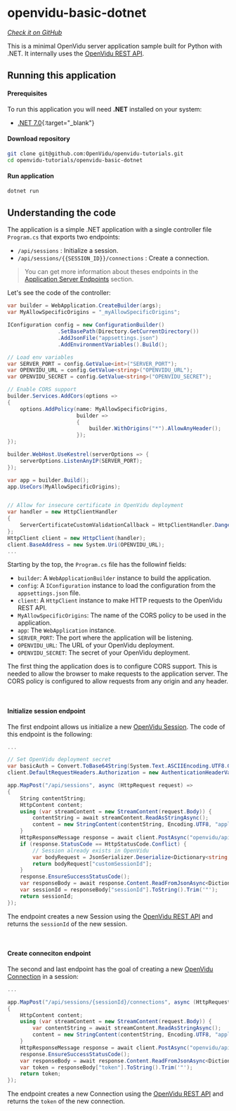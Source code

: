 # openvidu-basic-dotnet

<a href="https://github.com/OpenVidu/openvidu-tutorials/tree/master/openvidu-basic-dotnet" target="_blank"><i class="icon ion-social-github"> Check it on GitHub</i></a>


This is a minimal OpenVidu server application sample built for Python with .NET.
It internally uses the [OpenVidu REST API](reference-docs/REST-API/).


## Running this application

#### Prerequisites
To run this application you will need **.NET** installed on your system:

- [.NET 7.0](https://dotnet.microsoft.com/en-us/download){:target="_blank"}

#### Download repository

```bash
git clone git@github.com:OpenVidu/openvidu-tutorials.git
cd openvidu-tutorials/openvidu-basic-dotnet
```

#### Run application

```bash
dotnet run
```

## Understanding the code


The application is a simple .NET application with a single controller file `Program.cs` that exports two endpoints:

- `/api/sessions` : Initialize a session.
- `/api/sessions/{{SESSION_ID}}/connections` : Create a connection.

> You can get more information about theses endpoints in the [Application Server Endpoints](application-server/#rest-endpoints) section.


Let's see the code of the controller:

```cs
var builder = WebApplication.CreateBuilder(args);
var MyAllowSpecificOrigins = "_myAllowSpecificOrigins";

IConfiguration config = new ConfigurationBuilder()
                .SetBasePath(Directory.GetCurrentDirectory())
                .AddJsonFile("appsettings.json")
                .AddEnvironmentVariables().Build();

// Load env variables
var SERVER_PORT = config.GetValue<int>("SERVER_PORT");
var OPENVIDU_URL = config.GetValue<string>("OPENVIDU_URL");
var OPENVIDU_SECRET = config.GetValue<string>("OPENVIDU_SECRET");

// Enable CORS support
builder.Services.AddCors(options =>
{
    options.AddPolicy(name: MyAllowSpecificOrigins,
                      builder =>
                      {
                          builder.WithOrigins("*").AllowAnyHeader();
                      });
});

builder.WebHost.UseKestrel(serverOptions => {
    serverOptions.ListenAnyIP(SERVER_PORT);
});

var app = builder.Build();
app.UseCors(MyAllowSpecificOrigins);


// Allow for insecure certificate in OpenVidu deployment
var handler = new HttpClientHandler
{
    ServerCertificateCustomValidationCallback = HttpClientHandler.DangerousAcceptAnyServerCertificateValidator
};
HttpClient client = new HttpClient(handler);
client.BaseAddress = new System.Uri(OPENVIDU_URL);
...

```

Starting by the top, the `Program.cs` file has the followinf fields:

- `builder`: A `WebApplicationBuilder` instance to build the application.
- `config`: A `IConfiguration` instance to load the configuration from the `appsettings.json` file.
- `client`: A `HttpClient` instance to make HTTP requests to the OpenVidu REST API.
- `MyAllowSpecificOrigins`: The name of the CORS policy to be used in the application.
- `app`: The `WebApplication` instance.
- `SERVER_PORT`: The port where the application will be listening.
- `OPENVIDU_URL`: The URL of your OpenVidu deployment.
- `OPENVIDU_SECRET`: The secret of your OpenVidu deployment.

The first thing the application does is to configure CORS support.  This is needed to allow the browser to make requests to the application server. The CORS policy is configured to allow requests from any origin and any header.

<br>

#### Initialize session endpoint

The first endpoint allows us initialize a new [OpenVidu Session](/developing-your-video-app/#session). The code of this endpoint is the following:

```cs
...

// Set OpenVidu deployment secret
var basicAuth = Convert.ToBase64String(System.Text.ASCIIEncoding.UTF8.GetBytes($"OPENVIDUAPP:{OPENVIDU_SECRET}"));
client.DefaultRequestHeaders.Authorization = new AuthenticationHeaderValue("Basic", basicAuth);

app.MapPost("/api/sessions", async (HttpRequest request) =>
{
    String contentString;
    HttpContent content;
    using (var streamContent = new StreamContent(request.Body)) {
        contentString = await streamContent.ReadAsStringAsync();
        content = new StringContent(contentString, Encoding.UTF8, "application/json");
    }
    HttpResponseMessage response = await client.PostAsync("openvidu/api/sessions", content);
    if (response.StatusCode == HttpStatusCode.Conflict) {
        // Session already exists in OpenVidu
        var bodyRequest = JsonSerializer.Deserialize<Dictionary<string, object>>(contentString);
        return bodyRequest["customSessionId"];
    }
    response.EnsureSuccessStatusCode();
    var responseBody = await response.Content.ReadFromJsonAsync<Dictionary<string, object>>();
    var sessionId = responseBody["sessionId"].ToString().Trim('"');
    return sessionId;
});


```

The endpoint creates a new Session using the [OpenVidu REST API](reference-docs/REST-API/) and returns the `sessionId` of the new session.


<br>

#### Create conneciton endpoint

The second and last endpoint has the goal of creating a new [OpenVidu Connection](/developing-your-video-app/#connection) in a session:

```cs
...

app.MapPost("/api/sessions/{sessionId}/connections", async (HttpRequest request, [FromRoute] string sessionId) =>
{
    HttpContent content;
    using (var streamContent = new StreamContent(request.Body)) {
        var contentString = await streamContent.ReadAsStringAsync();
        content = new StringContent(contentString, Encoding.UTF8, "application/json");
    }
    HttpResponseMessage response = await client.PostAsync("openvidu/api/sessions/" + sessionId.Trim('"') + "/connection", content);
    response.EnsureSuccessStatusCode();
    var responseBody = await response.Content.ReadFromJsonAsync<Dictionary<string, object>>();
    var token = responseBody["token"].ToString().Trim('"');
    return token;
});

```

The endpoint creates a new Connection using the [OpenVidu REST API](reference-docs/REST-API/) and returns the `token` of the new connection.

